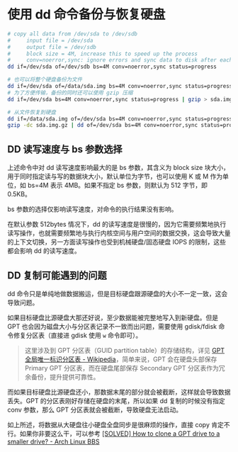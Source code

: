 # 使用 dd 命令备份与恢复硬盘

```bash
# copy all data from /dev/sda to /dev/sdb
#     input file = /dev/sda
#     output file = /dev/sdb
#     block size = 4M, increase this to speed up the process
#     conv=noerror,sync: ignore errors and sync data to disk after each block
dd if=/dev/sda of=/dev/sdb bs=4M conv=noerror,sync status=progress

# 也可以将整个硬盘备份为文件
dd if=/dev/sda of=/data/sda.img bs=4M conv=noerror,sync status=progress
# 为了方便传输，备份的同时还可以使用 gzip 压缩
dd if=/dev/sda bs=4M conv=noerror,sync status=progress | gzip > sda.img.gz

# 从文件恢复到硬盘
dd if=/data/sda.img of=/dev/sda bs=4M conv=noerror,sync status=progress
gzip -dc sda.img.gz | dd of=/dev/sda bs=4M conv=noerror,sync status=progress
```

## DD 读写速度与 bs 参数选择

上述命令中对 dd 读写速度影响最大的是 bs 参数，其含义为 block size 块大小，用于同时指定读与写的数据块大小，默认单位为字节，也可以使用 K 或 M 作为单位，如 bs=4M 表示 4MB。如果不指定 bs 参数，则默认为 512 字节，即 0.5KB。

bs 参数的选择仅影响读写速度，对命令的执行结果没有影响。

在默认参数 512bytes 情况下，dd 的读写速度是很慢的，因为它需要频繁地执行读写操作，也就需要频繁地与执行内核空间与用户空间的数据交换，这会导致大量的上下文切换，另一方面读写操作也受到机械硬盘/固态硬盘 IOPS 的限制，这些都会影响 dd 的读写速度。


## DD 复制可能遇到的问题

dd 命令只是单纯地做数据搬运，但是目标硬盘跟源硬盘的大小不一定一致，这会导致问题。

如果目标硬盘比源硬盘大那还好说，至少数据能被完整地写入到新硬盘。但是 GPT 也会因为磁盘大小与分区表记录不一致而出问题，需要使用 gdisk/fdisk 命令修复分区表（直接进 gdisk 使用 `w` 命令即可）。

>这里涉及到 GPT 分区表（GUID partition table）的存储结构，详见 [GPT 全局唯一标识分区表 - Wikipedia](https://zh.wikipedia.org/wiki/GUID%E7%A3%81%E7%A2%9F%E5%88%86%E5%89%B2%E8%A1%A8)，简单来说，GPT 会在硬盘头部保存 Primary GPT 分区表，而在硬盘尾部保存 Secondary GPT 分区表作为冗余备份，提升提供可靠性。

而如果目标硬盘比源硬盘还小，那数据末尾的部分就会被截断，这样就会导致数据丢失。GPT 的分区表刚好存储在硬盘的末尾，所以如果 dd 复制的时候没有指定 conv 参数，那么 GPT 分区表就会被截断，导致硬盘无法启动。

如上所述，将数据从大硬盘往小硬盘全盘同步是很麻烦的操作，直接 copy 肯定不行。如果你非要这么干，可以参考 [[SOLVED] How to clone a GPT drive to a smaller drive? - Arch Linux BBS](https://bbs.archlinux.org/viewtopic.php?id=154057)



